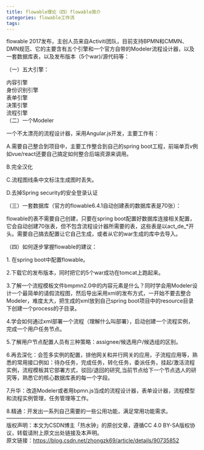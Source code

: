 ```yaml
---
title: flowable理论（四）flowable简介
categories: flowable工作流
tags: 
---
```

flowable
2017发布，主创人员来自Activiti团队，目前支持BPMN和CMMN、DMN规范、它的主要含有五个引擎和一个官方自带的Modeler流程设计器，以及一套数据库表，以及发布版本（5个war)/源代码等：

（一）五大引擎：

内容引擎  
身份识别引擎  
表单引擎  
决策引擎  
流程引擎  
（二）一个Modeler

一个不太漂亮的流程设计器，采用Angular.js开发，主要工作有：

A.需要自己整合到项目中，主要工作整合到自己的spring boot工程，前端单页v例如vue/react还要自己搞定如何整合后端资源来调用。

B.完全汉化

C.流程图线条中文标注生成图时丢失。

D.去掉Spring security的安全登录认证

（三）一套数据库（官方的flowable6.4.1自动创建表的数据库表是70张）：

flowable的表不需要自己创建，只要在spring
boot配置好数据库连接相关配置，它会自动创建70张表，但不包含流程设计器所需要的表，这些表是以act_de_*开头。需要自己搞去配置让它自己生成，或者从它的war生成的库中去导入。

（四）如何逐步掌握flowable的建议：

1\. 在spring boot中配置flowable。

2.下载它的发布版本，同时把它的5个war成功在tomcat上跑起来。

3.了解一个流程模板文件bmpmn2.0中的内容元素是什么？同时学会用Modeler设计一个最简单的请假流程图，然后导出采用xml的发布方式，一开始不要去整合Modeler，难度太大，把生成的xml放到自己spring
boot项目中的resource目录下创建一个process的子目录。

4.学会如何通过xml部署一个流程（理解什么叫部署），启动创建一个流程实例，完成一个用户任务节点。

5.了解用户节点配置人员有三种策略：assignee/候选用户/候选组的区别。

6.再去深化：会签多实例的配置，排他网关和并行网关的应用，子流程应用等，熟悉的常用接口例如：待办任务，完成任务，转化任务，委派任务，挂起/激活流程实例，流程模板其它部署方式，驳回/退回的研究,当前节点给下一个节点选人的研究等，熟悉它的核心数据库表的每一个字段。

7.升华：改造Modeler或者用bpmn.js当成的流程设计器，表单设计器，流程模型和流程实例管理，任务管理等工作。

8.精通：开发出一系列自己需要的一些公用功能，满足常用功能需求。  
————————————————  
版权声明：本文为CSDN博主「热水钟」的原创文章，遵循CC 4.0 BY-SA版权协议，转载请附上原文出处链接及本声明。  
原文链接：https://blog.csdn.net/zhongzk69/article/details/90735852

